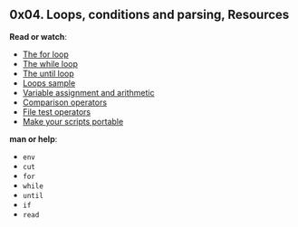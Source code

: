 <h2> 0x04. Loops, conditions and parsing, Resources</h2>

<p><strong>Read or watch</strong>:</p>

<ul>
<li><a href="https://tldp.org/LDP/Bash-Beginners-Guide/html/sect_09_01.html" title="The for loop">The for loop</a> </li>
<li><a href="https://tldp.org/LDP/Bash-Beginners-Guide/html/sect_09_02.html" title="The while loop">The while loop</a> </li>
<li><a href="https://tldp.org/LDP/Bash-Beginners-Guide/html/sect_09_03.html" title="The until loop">The until loop</a> </li>
<li><a href="https://tldp.org/HOWTO/Bash-Prog-Intro-HOWTO-7.html" title="Loops sample" target="_blank">Loops sample</a> </li>
<li><a href="https://tldp.org/LDP/abs/html/ops.html" title="Variable assignment and arithmetic" target="_blank">Variable assignment and arithmetic</a> </li>
<li><a href="https://tldp.org/LDP/abs/html/comparison-ops.html" title="Comparison operators" target="_blank">Comparison operators</a> </li>
<li><a href="https://tldp.org/LDP/abs/html/fto.html" title="File test operators" target="_blank">File test operators</a> </li>
<li><a href="https://www.cyberciti.biz/tips/finding-bash-perl-python-portably-using-env.html" title="Make your scripts portable" target="_blank">Make your scripts portable</a> </li>
</ul>

<p><strong>man or help</strong>:</p>

<ul>
<li><code>env</code></li>
<li><code>cut</code></li>
<li><code>for</code></li>
<li><code>while</code></li>
<li><code>until</code></li>
<li><code>if</code></li>
<li><code>read</code></li>
</ul>

